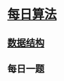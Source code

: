 <link rel="stylesheet" href="https://zhmhbest.gitee.io/hellomathematics/style/index.css">
<script src="https://zhmhbest.gitee.io/hellomathematics/style/index.js"></script>

# [每日算法](https://github.com/zhmhbest/DailyAlgorithm)

## [数据结构](data_structures/index.html)

## 每日一题

<!-- - [打印九九乘法表]() -->
